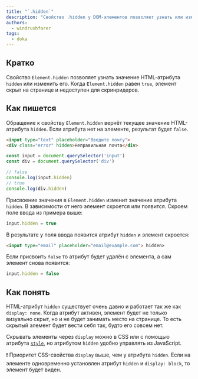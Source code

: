 ```yaml
---
title: "`.hidden`"
description: "Свойство .hidden у DOM-элементов позволяет узнать или изменить значение HTML-атрибута hidden"
authors:
  - windrushfarer
tags:
  - doka
---
```


## Кратко

Свойство `Element.hidden` позволяет узнать значение HTML-атрибута `hidden` или изменить его. Когда `Element.hidden` равен `true`, элемент скрыт на странице и недоступен для скринридеров.

## Как пишется

Обращение к свойству `Element.hidden` вернёт текущее значение HTML-атрибута `hidden`. Если атрибута нет на элементе, результат будет `false`.

```html
<input type="text" placeholder="Введите почту">
<div class="error" hidden>Неправильная почта</div>
```

```js
const input = document.querySelector('input')
const div = document.querySelector('div')

// false
console.log(input.hidden)
// true
console.log(div.hidden)
```

Присвоение значения в `Element.hidden` изменит значение атрибута `hidden`. В зависимости от него элемент скроется или появится. Скроем поле ввода из примера выше:

```js
input.hidden = true
```

В результате у поля ввода появится атрибут `hidden` и элемент скроется:

```html
<input type="email" placeholder="email@example.com"> hidden>
```

Если присвоить `false` то атрибут будет удалён с элемента, а сам элемент снова появится:

```js
input.hidden = false
```

## Как понять

HTML-атрибут `hidden` существует очень давно и работает так же как `display: none`. Когда атрибут активен, элемент будет не только визуально скрыт, но и не будет занимать место на странице. То есть скрытый элемент будет вести себя так, будто его совсем нет.

Скрывать элементы через `display` можно в CSS или с помощью атрибута [`style`](/js/element-style/), но атрибутом `hidden` удобно управлять из JavaScript.

<aside>

❗️ Приоритет CSS-свойства `display` выше, чем у атрибута `hidden`. Если на элементе одновременно установлен атрибут `hidden` и `display: block`, то элемент будет виден.

</aside>
